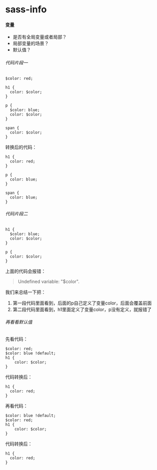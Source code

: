 sass-info
=========

#### 变量

* 是否有全局变量或者局部？
* 局部变量的场景？
* 默认值？


###### 代码片段一

```shell
$color: red;

h1 {
  color: $color;
}

p {
  $color: blue;
  color: $color;
}

span {
  color: $color;
}
```

转换后的代码：


```shell
h1 {
  color: red;
}

p {
  color: blue;
}

span {
  color: blue;
}
```


###### 代码片段二


```shell
h1 {
  $color: blue;
  color: $color;
}

p {
  color: $color;
}
```

上面的代码会报错：

> Undefined variable: "$color".


我们来总结一下把：

1. 第一段代码里面看到，后面的p自己定义了变量color，后面会覆盖前面
2. 第二段代码里面看到，h1里面定义了变量color，p没有定义，就报错了


###### 再看看默认值

先看代码：

```shell
$color: red;
$color: blue !default;
h1 {
	color: $color;
}
```

代码转换后：

```shell
h1 {
  color: red;
}
```

再看代码：

```shell
$color: blue !default;
$color: red;
h1 {
	color: $color;
}
```

代码转换后：

```shell
h1 {
  color: red;
}
```

